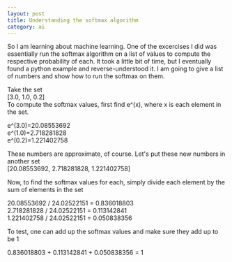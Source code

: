 ```yaml
---
layout: post
title: Understanding the softmax algorithm
category: ai
---
```


So I am learning about machine learning. One of the excercises I did was
essentially run the softmax algorithm on a list of values to compute the
respective probability of each. It took a little bit of time, but I eventually
found a python example and reverse-understood it. I am going to give a list of
numbers and show how to run the softmax on them.

Take the set  
[3.0, 1.0, 0.2]  
To compute the softmax values, first find e^(x),
where x is each element in the set.

e^(3.0)=20.08553692  
e^(1.0)=2.718281828  
e^(0.2)=1.221402758  

These numbers are approximate, of course. Let's put these new numbers in another
set  
[20.08553692, 2.718281828, 1.221402758]

Now, to find the softmax values for each, simply divide each element by the sum
of elements in the set

20.08553692 / 24.02522151 = 0.836018803  
2.718281828 / 24.02522151 = 0.113142841  
1.221402758 / 24.02522151 = 0.050838356  

To test, one can add up the softmax values and make sure they add up to be 1

0.836018803 + 0.113142841 + 0.050838356 = 1
